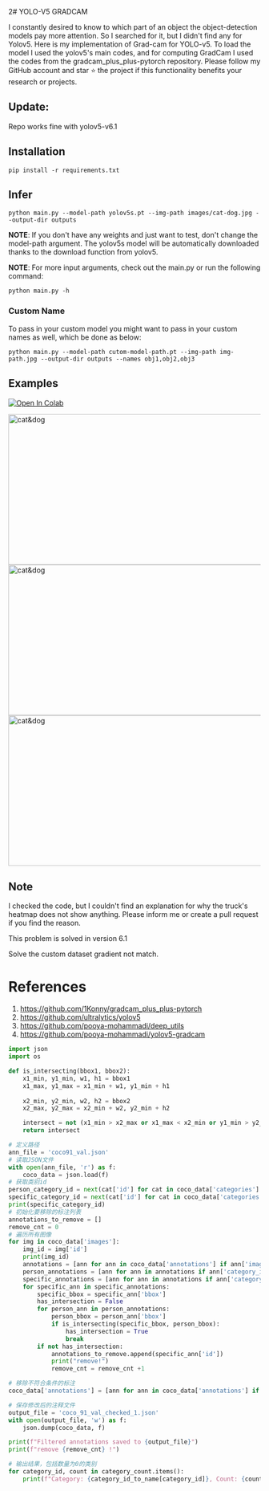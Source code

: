 2# YOLO-V5 GRADCAM

I constantly desired to know to which part of an object the object-detection models pay more attention. So I searched for it, but I didn't find any for Yolov5.
Here is my implementation of Grad-cam for YOLO-v5. To load the model I used the yolov5's main codes, and for computing GradCam I used the codes from the gradcam_plus_plus-pytorch repository.
Please follow my GitHub account and star ⭐ the project if this functionality benefits your research or projects.

## Update:
Repo works fine with yolov5-v6.1


## Installation
`pip install -r requirements.txt`

## Infer
`python main.py --model-path yolov5s.pt --img-path images/cat-dog.jpg --output-dir outputs`

**NOTE**: If you don't have any weights and just want to test, don't change the model-path argument. The yolov5s model will be automatically downloaded thanks to the download function from yolov5. 

**NOTE**: For more input arguments, check out the main.py or run the following command:

```python main.py -h```

### Custom Name
To pass in your custom model you might want to pass in your custom names as well, which be done as below:
```
python main.py --model-path cutom-model-path.pt --img-path img-path.jpg --output-dir outputs --names obj1,obj2,obj3 
```
## Examples
[![Open In Colab](https://colab.research.google.com/assets/colab-badge.svg)](https://colab.research.google.com/github/pooya-mohammadi/yolov5-gradcam/blob/master/main.ipynb)

<img src="https://raw.githubusercontent.com/pooya-mohammadi/yolov5-gradcam/master/outputs/eagle-res.jpg" alt="cat&dog" height="300" width="1200">
<img src="https://raw.githubusercontent.com/pooya-mohammadi/yolov5-gradcam/master/outputs/cat-dog-res.jpg" alt="cat&dog" height="300" width="1200">
<img src="https://raw.githubusercontent.com/pooya-mohammadi/yolov5-gradcam/master/outputs/dog-res.jpg" alt="cat&dog" height="300" width="1200">

## Note
I checked the code, but I couldn't find an explanation for why the truck's heatmap does not show anything. Please inform me or create a pull request if you find the reason.

This problem is solved in version 6.1

Solve the custom dataset gradient not match.

# References
1. https://github.com/1Konny/gradcam_plus_plus-pytorch
2. https://github.com/ultralytics/yolov5
3. https://github.com/pooya-mohammadi/deep_utils
4. https://github.com/pooya-mohammadi/yolov5-gradcam
```python
import json
import os

def is_intersecting(bbox1, bbox2):
    x1_min, y1_min, w1, h1 = bbox1
    x1_max, y1_max = x1_min + w1, y1_min + h1
    
    x2_min, y2_min, w2, h2 = bbox2
    x2_max, y2_max = x2_min + w2, y2_min + h2

    intersect = not (x1_min > x2_max or x1_max < x2_min or y1_min > y2_max or y1_max < y2_min)
    return intersect

# 定义路径
ann_file = 'coco91_val.json'
# 读取JSON文件
with open(ann_file, 'r') as f:
    coco_data = json.load(f)
# 获取类别id
person_category_id = next(cat['id'] for cat in coco_data['categories'] if cat['name'] == 'person')
specific_category_id = next(cat['id'] for cat in coco_data['categories'] if cat['name'] == 'head') 
print(specific_category_id)
# 初始化要移除的标注列表
annotations_to_remove = []
remove_cnt = 0
# 遍历所有图像
for img in coco_data['images']:
    img_id = img['id']
    print(img_id)
    annotations = [ann for ann in coco_data['annotations'] if ann['image_id'] == img_id]
    person_annotations = [ann for ann in annotations if ann['category_id'] == person_category_id]
    specific_annotations = [ann for ann in annotations if ann['category_id'] == specific_category_id]
    for specific_ann in specific_annotations:
        specific_bbox = specific_ann['bbox']
        has_intersection = False
        for person_ann in person_annotations:
            person_bbox = person_ann['bbox']
            if is_intersecting(specific_bbox, person_bbox):
                has_intersection = True
                break
        if not has_intersection:
            annotations_to_remove.append(specific_ann['id'])
            print("remove!")
            remove_cnt = remove_cnt +1

# 移除不符合条件的标注
coco_data['annotations'] = [ann for ann in coco_data['annotations'] if ann['id'] not in annotations_to_remove]

# 保存修改后的注释文件
output_file = 'coco_91_val_checked_1.json'
with open(output_file, 'w') as f:
    json.dump(coco_data, f)

print(f"Filtered annotations saved to {output_file}")
print(f"remove {remove_cnt} !")

# 输出结果，包括数量为0的类别
for category_id, count in category_count.items():
    print(f"Category: {category_id_to_name[category_id]}, Count: {count}")
